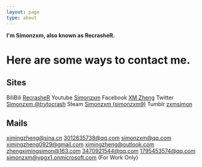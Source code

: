 ```yaml
---
layout: page
type: about
---
```


**I'm Simonzxm, also known as RecrasheR.**
# Here are some ways to contact me.
## Sites
BiliBili [RecrasheR](https://space.bilibili.com/359292507)
Youtube [Simonzxm](https://www.youtube.com/channel/UCjADkBfWfOXjcfbDbS8qVhw)
Facebook [XM Zheng](https://www.facebook.com/profile.php?id=100085017979262)
Twitter [Simonzxm @trytocrash](https://twitter.com/trytocrash)
Steam [Simonzxm (simonzxm9)](https://steamcommunity.com/profiles/76561198974270097/)
Tumblr [zxmsimon](https://www.tumblr.com/blog/zxmsimon)
## Mails
ximingzheng@sina.cn
3012635738@qq.com
simonzxm@qq.com
ximingzheng0929@gmail.com
ximingzheng@outlook.com
zhengximingsimon@163.com
3470921544@qq.com
1795453574@qq.com
simonzxm@vpgx1.onmicrosoft.com (For Work Only)